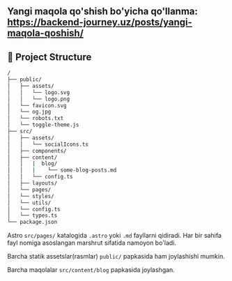## Yangi maqola qo'shish bo'yicha qo'llanma: https://backend-journey.uz/posts/yangi-maqola-qoshish/

## 🚀 Project Structure

```bash
/
├── public/
│   ├── assets/
│   │   └── logo.svg
│   │   └── logo.png
│   └── favicon.svg
│   └── og.jpg
│   └── robots.txt
│   └── toggle-theme.js
├── src/
│   ├── assets/
│   │   └── socialIcons.ts
│   ├── components/
│   ├── content/
│   │   |  blog/
│   │   |    └── some-blog-posts.md
│   │   └── config.ts
│   ├── layouts/
│   └── pages/
│   └── styles/
│   └── utils/
│   └── config.ts
│   └── types.ts
└── package.json
```

Astro `src/pages/` katalogida `.astro` yoki `.md` fayllarni qidiradi. Har bir sahifa fayl nomiga asoslangan marshrut sifatida namoyon bo'ladi.

Barcha statik assetslar(rasmlar) `public/` papkasida ham joylashishi mumkin.

Barcha maqolalar `src/content/blog` papkasida joylashgan.
